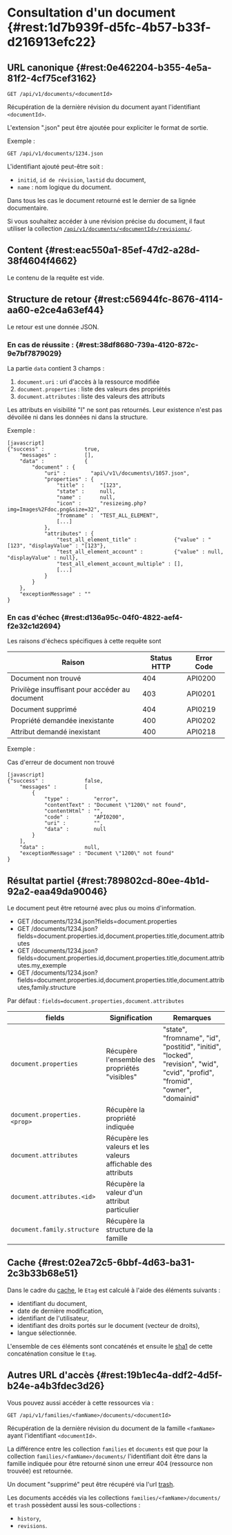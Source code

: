 # Consultation d'un document  {#rest:1d7b939f-d5fc-4b57-b33f-d216913efc22}

## URL canonique {#rest:0e462204-b355-4e5a-81f2-4cf75cef3162}

    GET /api/v1/documents/<documentId>

Récupération de la dernière révision du document ayant l'identifiant `<documentId>`. 

L'extension ".json" peut être ajoutée pour expliciter le format de sortie.

Exemple :

    GET /api/v1/documents/1234.json

<span class="flag inline nota-bene"></span> L'identifiant ajouté peut-être soit :

* `initid`, `id de révision`, `lastid` du document,
* `name` : nom logique du document.

Dans tous les cas le document retourné est le dernier de sa lignée documentaire.

<span class="flag inline nota-bene"></span> Si vous souhaitez accéder à une révision précise du document, il faut utiliser
la collection [`/api/v1/documents/<documentId>/revisions/`][revision].

## Content {#rest:eac550a1-85ef-47d2-a28d-38f4604f4662}

Le contenu de la requête est vide.

## Structure de retour {#rest:c56944fc-8676-4114-aa60-e2ce4a63ef44}

Le retour est une donnée JSON.

### En cas de réussite : {#rest:38df8680-739a-4120-872c-9e7bf7879029}

La partie `data` contient 3 champs :

1.  `document.uri` : uri d'accès à la ressource modifiée
1.  `document.properties` : liste des valeurs des propriétés
1.  `document.attributes` : liste des valeurs des attributs

Les attributs en visibilité "I" ne sont pas retournés. Leur existence n'est pas
dévoilée ni dans les données ni dans la structure.

Exemple :

    [javascript]
    {"success" :             true,
        "messages" :         [],
        "data" :             {
            "document" : {
                "uri" :        "api\/v1\/documents\/1057.json",
                "properties" : {
                    "title" :     "[123",
                    "state" :     null,
                    "name" :      null,
                    "icon" :      "resizeimg.php?img=Images%2Fdoc.png&size=32",
                    "fromname" :  "TEST_ALL_ELEMENT",
                    [...]
                },
                "attributes" : {
                    "test_all_element_title" :            {"value" : "[123", "displayValue" : "[123"},
                    "test_all_element_account" :          {"value" : null, "displayValue" : null},
                    "test_all_element_account_multiple" : [],
                    [...]
                }
            }
        },
        "exceptionMessage" : ""
    }

### En cas d'échec {#rest:d136a95c-04f0-4822-aef4-f2e32c1d2694}

Les raisons d'échecs spécifiques à cette requête sont 

|                     Raison                     | Status HTTP | Error Code |
| ---------------------------------------------- | ----------- | ---------- |
| Document non trouvé                            |         404 | API0200    |
| Privilège insuffisant pour accéder au document |         403 | API0201    |
| Document supprimé                              |         404 | API0219    |
| Propriété demandée inexistante                 |         400 | API0202    |
| Attribut demandé inexistant                    |         400 | API0218    |

Exemple : 

Cas d'erreur de document non trouvé

    [javascript]
    {"success" :             false,
        "messages" :         [
            {
                "type" :        "error",
                "contentText" : "Document \"1200\" not found",
                "contentHtml" : "",
                "code" :        "API0200",
                "uri" :         "",
                "data" :        null
            }
        ],
        "data" :             null,
        "exceptionMessage" : "Document \"1200\" not found"
    }

## Résultat partiel {#rest:789802cd-80ee-4b1d-92a2-eaa49da90046}

Le document peut être retourné avec plus ou moins d'information.

* GET /documents/1234.json?fields=document.properties
* GET /documents/1234.json?fields=document.properties.id,document.properties.title,document.attributes
* GET /documents/1234.json?fields=document.properties.id,document.properties.title,document.attributes.my_exemple
* GET /documents/1234.json?fields=document.properties.id,document.properties.title,document.attributes,family.structure

Par défaut : `fields=document.properties,document.attributes`

|           fields                   |                        Signification                         |                                                           Remarques                                                           |
| ---------------------------------- | ------------------------------------------------------------ | ----------------------------------------------------------------------------------------------------------------------------- |
| `document.properties`              | Récupère l'ensemble des propriétés "visibles"                | "state", "fromname", "id", "postitid", "initid", "locked", "revision", "wid", "cvid", "profid", "fromid", "owner", "domainid" |
| `document.properties.<prop>`       | Récupère la propriété indiquée                               |                                                                                                                               |
| `document.attributes`              | Récupère les valeurs et les valeurs affichable des attributs |                                                                                                                               |
| `document.attributes.<id>`         | Récupère la valeur d'un attribut particulier                 |                                                                                                                               |
| `document.family.structure`        | Récupère la structure de la famille                          |                                                                                                                               |

## Cache {#rest:02ea72c5-6bbf-4d63-ba31-2c3b33b68e51}

Dans le cadre du [cache][cache], le `Etag` est calculé à l'aide des éléments suivants :

* identifiant du document,
* date de dernière modification,
* identifiant de l'utilisateur,
* identifiant des droits portés sur le document (vecteur de droits),
* langue sélectionnée.

L'ensemble de ces éléments sont concaténés et ensuite le [sha1][sha1] de cette concaténation consitue le `Etag`.

## Autres URL d'accès {#rest:19b1ec4a-ddf2-4d5f-b24e-a4b3fdec3d26}

Vous pouvez aussi accéder à cette ressources via :

    GET /api/v1/families/<famName>/documents/<documentId>

Récupération de la dernière révision du document de la famille `<famName>` ayant l'identifiant `<documentId>`. 

<span class="flag inline nota-bene"></span> La différence entre les collection `families` et `documents` est que pour
la collection `families/<famName>/documents/` l'identifiant doit être dans la famille indiquée pour être retourné sinon une
erreur 404 (ressource non trouvée) est retournée.

<span class="flag inline nota-bene"></span> Un document "supprimé" peut être récupéré via l'url [trash][trash].

<span class="flag inline nota-bene"></span> Les documents accédés via les collections `families/<famName>/documents/` et `trash` possèdent aussi les sous-collections :

* `history`,
* `revisions`.

[trash]: #rest:52be10c1-9f46-456b-a22f-24909386567
[cache]: #rest:804f8d68-acfa-4a35-bb41-27b2a27c14dc
[sha1]: https://fr.wikipedia.org/wiki/SHA-1
[revision]: #rest:eb7b6954-0945-4f02-8e10-16e69729c529